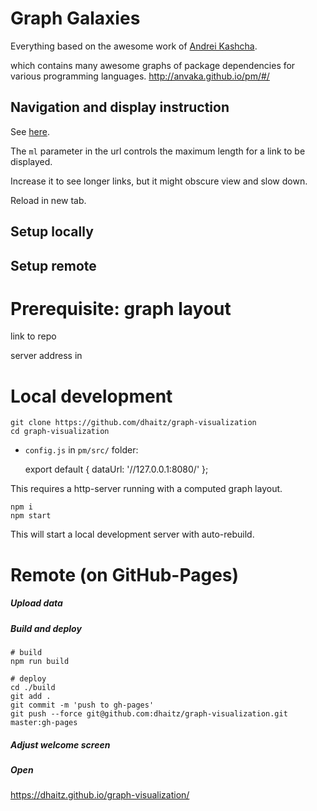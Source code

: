 # Graph Galaxies

Everything based on the awesome work of [Andrei Kashcha](https://github.com/anvaka).

which contains many awesome graphs of package dependencies for various programming languages.
http://anvaka.github.io/pm/#/

## Navigation and display instruction
See [here](https://github.com/anvaka/pm/tree/master/about).

The `ml` parameter in the url controls the maximum length for a link to be displayed. 

Increase it to see longer links, but it might obscure view and slow down.

Reload in new tab.

## Setup locally
## Setup remote




# Prerequisite: graph layout

link to repo

server address in 


# Local development


    git clone https://github.com/dhaitz/graph-visualization
    cd graph-visualization



* `config.js` in `pm/src/` folder:
  
    export default {
      dataUrl: '//127.0.0.1:8080/'
    };
    

This requires a http-server running with a computed graph layout.


    npm i
    npm start

This will start a local development server with auto-rebuild.


# Remote (on GitHub-Pages)

##### Upload data


##### Build and deploy

	# build
    npm run build
	
	# deploy
    cd ./build
    git add .
    git commit -m 'push to gh-pages'
    git push --force git@github.com:dhaitz/graph-visualization.git master:gh-pages
	
##### Adjust welcome screen


##### Open

https://dhaitz.github.io/graph-visualization/